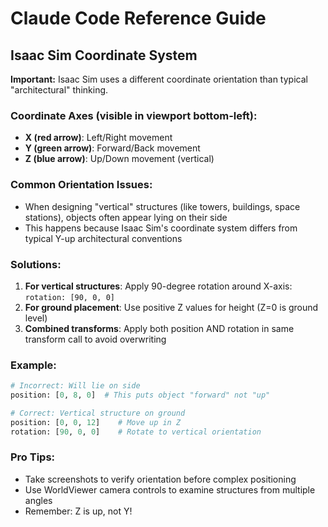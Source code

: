 # Claude Code Reference Guide

## Isaac Sim Coordinate System

**Important:** Isaac Sim uses a different coordinate orientation than typical "architectural" thinking.

### Coordinate Axes (visible in viewport bottom-left):
- **X (red arrow)**: Left/Right movement
- **Y (green arrow)**: Forward/Back movement  
- **Z (blue arrow)**: Up/Down movement (vertical)

### Common Orientation Issues:
- When designing "vertical" structures (like towers, buildings, space stations), objects often appear lying on their side
- This happens because Isaac Sim's coordinate system differs from typical Y-up architectural conventions

### Solutions:
1. **For vertical structures**: Apply 90-degree rotation around X-axis: `rotation: [90, 0, 0]`
2. **For ground placement**: Use positive Z values for height (Z=0 is ground level)
3. **Combined transforms**: Apply both position AND rotation in same transform call to avoid overwriting

### Example:
```python
# Incorrect: Will lie on side
position: [0, 8, 0]  # This puts object "forward" not "up"

# Correct: Vertical structure on ground
position: [0, 0, 12]    # Move up in Z
rotation: [90, 0, 0]    # Rotate to vertical orientation
```

### Pro Tips:
- Take screenshots to verify orientation before complex positioning
- Use WorldViewer camera controls to examine structures from multiple angles
- Remember: Z is up, not Y!